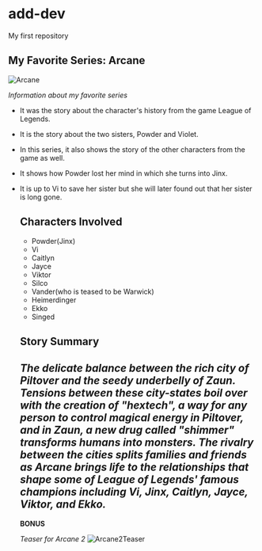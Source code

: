 # add-dev
My first repository
## My Favorite Series: Arcane
![Arcane](https://github.com/GuevarraMarc/add-dev/assets/169011466/198049f9-b197-47ea-b44d-c9e51e4b394b)

*Information about my favorite series*
- It was the story about the character's history from the game League of Legends.
- It is the story about the two sisters, Powder and Violet.
- In this series, it also shows the story of the other characters from the game as well.
- It shows how Powder lost her mind in which she turns into Jinx.
- It is up to Vi to save her sister but she will later found out that her sister is long gone.
  ## Characters Involved
  - Powder(Jinx)
  - Vi 
  - Caitlyn
  - Jayce
  - Viktor
  - Silco
  - Vander(who is teased to be Warwick)
  - Heimerdinger
  - Ekko
  - Singed
  ## Story Summary
  *The delicate balance between the rich city of Piltover and the seedy underbelly of Zaun. Tensions between these city-states boil over with the creation of "hextech", a way for any person to control magical energy in Piltover, and in Zaun, a new drug called "shimmer" transforms humans into monsters. The rivalry between the cities splits families and friends as Arcane brings life to the relationships that shape some of League of Legends' famous champions including Vi, Jinx, Caitlyn, Jayce, Viktor, and Ekko.*
  ---
  **BONUS**
  
  *Teaser for Arcane 2*
  ![Arcane2Teaser](https://github.com/GuevarraMarc/add-dev/assets/169011466/943d3b07-35ff-42b9-b1a8-eaf391ab81aa)
